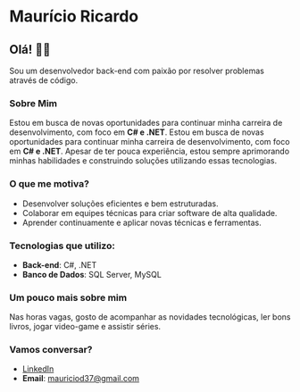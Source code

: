 # Maurício Ricardo

## Olá! 👋🏻  
Sou um desenvolvedor back-end com paixão por resolver problemas através de código.

### Sobre Mim
Estou em busca de novas oportunidades para continuar minha carreira de desenvolvimento, com foco em **C# e .NET**. Estou em busca de novas oportunidades para continuar minha carreira de desenvolvimento, com foco em **C# e .NET**. Apesar de ter pouca experiência, estou sempre aprimorando minhas habilidades e construindo soluções utilizando essas tecnologias.

### O que me motiva?
- Desenvolver soluções eficientes e bem estruturadas.
- Colaborar em equipes técnicas para criar software de alta qualidade.
- Aprender continuamente e aplicar novas técnicas e ferramentas.

### Tecnologias que utilizo:
- **Back-end**: C#, .NET
- **Banco de Dados**: SQL Server, MySQL

### Um pouco mais sobre mim
Nas horas vagas, gosto de acompanhar as novidades tecnológicas, ler bons livros, jogar video-game  e assistir séries.

### Vamos conversar?
- [LinkedIn](https://www.linkedin.com/in/mauricio-ricardo-de-lima-oliveira-costa/)
- **Email**: mauriciod37@gmail.com

